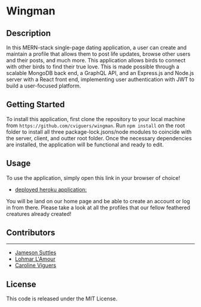 # Wingman

## Description

In this MERN-stack single-page dating application, a user can create and maintain a profile that allows them to post life updates, browse other users and their posts, and much more. This application allows birds to connect with other birds to find their true love. This is made possible through a scalable MongoDB back end, a GraphQL API, and an Express.js and Node.js server with a React front end, implementing user authentication with JWT to build a user-focused platform.

## Getting Started

To install this application, first clone the repository to your local machine from `https://github.com/cviguers/wingman`. Run `npm install` on the root folder to install all three package-lock.jsons/node modules to coincide with the server, client, and outter root folder. Once the necessary dependencies are installed, the application will be functional and ready to edit.

## Usage

To use the application, simply open this link in your browser of choice!
* [deployed heroku application: ](https://quiet-meadow-98793.herokuapp.com/)

You will be land on our home page and be able to create an account or log in from there. Please take a look at all the profiles that our fellow feathered creatures already created!

## Contributors

*****
* [Jameson Suttles](https://github.com/Jsuttle2)
* [Lohmar L'Amour](https://github.com/lohmarr)
* [Caroline Viguers](https://github.com/cviguers)

## License

This code is released under the MIT License.

